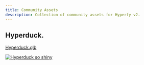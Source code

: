 ```yaml
---
title: Community Assets
description: Collection of community assets for Hyperfy v2.
---
```



## Hyperduck.

[Hyperduck.glb](https://github.com/wyattlovesgrapes/hyperfy/blob/docs-feb-2-25/docs/assets/hyperduck.glb)

[![Hyperduck so shiny](/assets/hyperduck.webp)](/assets/hyperduck.webp)
